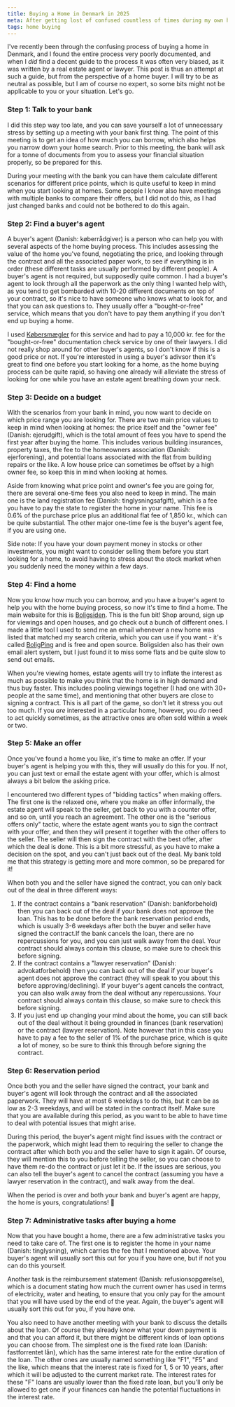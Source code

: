 ```yaml
---
title: Buying a Home in Denmark in 2025
meta: After getting lost of confused countless of times during my own home buying process, I decided to write this blog post to help others navigate the process. What steps do you need to take, and in what order? What costs are normal, and what do they mean?
tags: home buying
---
```


I've recently been through the confusing process of buying a home in Denmark, and I
found the entire process very poorly documented, and when I *did* find a decent guide to
the process it was often very biased, as it was written by a real estate agent or
lawyer. This post is thus an attempt at such a guide, but from the perspective of a
home buyer. I will try to be as neutral as possible, but I am of course no expert, so
some bits might not be applicable to you or your situation. Let's go.


### Step 1: Talk to your bank

I did this step way too late, and you can save yourself a lot of unnecessary stress by
setting up a meeting with your bank first thing. The point of this meeting is to get an
idea of how much you can borrow, which also helps you narrow down your home search.
Prior to this meeting, the bank will ask for a tonne of documents from you to assess
your financial situation properly, so be prepared for this.

During your meeting with the bank you can have them calculate different scenarios for
different price points, which is quite useful to keep in mind when you start looking at
homes. Some people I know also have meetings with multiple banks to compare their
offers, but I did not do this, as I had just changed banks and could not be bothered to
do this again.


### Step 2: Find a buyer's agent

A buyer's agent (Danish: køberrådgiver) is a person who can help you with several
aspects of the home buying process. This includes assessing the value of the home you've
found, negotiating the price, and looking through the contract and all the associated
paper work, to see if everything is in order (these different tasks are usually
performed by different people). A buyer's agent is not required, but supposedly quite
common. I had a buyer's agent to look through all the paperwork as the only thing I
wanted help with, as you tend to get bombarded with 10-20 different documents on top of
your contract, so it's nice to have someone who knows what to look for, and that you can
ask questions to. They usually offer a "bought-or-free" service, which means that you
don't have to pay them anything if you don't end up buying a home.

I used [Købersmægler](https://koebersmaegler.dk/) for this service and had to pay a
10,000 kr. fee for the "bought-or-free" documentation check service by one of their
lawyers. I did not really shop around for other buyer's agents, so I don't know if this
is a good price or not. If you're interested in using a buyer's adivsor then it's great
to find one before you start looking for a home, as the home buying process can be
quite rapid, so having one already will alleviate the stress of looking for one while
you have an estate agent breathing down your neck.


### Step 3: Decide on a budget

With the scenarios from your bank in mind, you now want to decide on which price range
you are looking for. There are two main price values to keep in mind when looking at
homes: the price itself and the "owner fee" (Danish: ejerudgift), which is the total
amount of fees you have to spend the first year after buying the home. This includes
various building insurances, property taxes, the fee to the homeowners association
(Danish: ejerforening), and potential loans associated with the flat from building
repairs or the like. A low house price can sometimes be offset by a high owner fee, so
keep this in mind when looking at homes.

Aside from knowing what price point and owner's fee you are going for, there are several
one-time fees you also need to keep in mind. The main one is the land registration fee
(Danish: tinglysningsafgift), which is a fee you have to pay the state to register the
home in your name. This fee is 0.6% of the purchase price plus an additional flat fee of
1,850 kr., which can be quite substantial. The other major one-time fee is the buyer's
agent fee, if you are using one.

Side note: If you have your down payment money in stocks or other investments, you might
want to consider selling them before you start looking for a home, to avoid having to
stress about the stock market when you suddenly need the money within a few days.


### Step 4: Find a home

Now you know how much you can borrow, and you have a buyer's agent to help you with the
home buying process, so now it's time to find a home. The main website for this is
[Boligsiden](https://www.boligsiden.dk/). This is the fun bit! Shop around, sign up for
viewings and open houses, and go check out a bunch of different ones. I made a little
tool I used to send me an email whenever a new home was listed that matched my search
criteria, which you can use if you want - it's called
[BoligPing](https://github.com/saattrupdan/bolig-ping) and is free and open source.
Boligsiden also has their own email alert system, but I just found it to miss some flats
and be quite slow to send out emails.

When you're viewing homes, estate agents will try to inflate the interest as
much as possible to make you think that the home is in high demand and thus buy faster.
This includes pooling viewings together (I had one with 30+ people at the same time),
and mentioning that other buyers are close to signing a contract. This is all part of
the game, so don't let it stress you out too much. If you *are* interested in a
particular home, however, you *do* need to act quickly sometimes, as the attractive ones
are often sold within a week or two.


### Step 5: Make an offer

Once you've found a home you like, it's time to make an offer. If your buyer's agent is
helping you with this, they will usually do this for you. If not, you can just text or
email the estate agent with your offer, which is almost always a bit below the asking
price.

I encountered two different types of "bidding tactics" when making offers. The first one
is the relaxed one, where you make an offer informally, the estate agent will speak to
the seller, get back to you with a counter offer, and so on, until you reach an
agreement. The other one is the "serious offers only" tactic, where the estate agent
wants you to sign the contract with your offer, and then they will present it together
with the other offers to the seller. The seller will then sign the contract with the
best offer, after which the deal is done. This is a bit more stressful, as you have to
make a decision on the spot, and you can't just back out of the deal. My bank told me
that this strategy is getting more and more common, so be prepared for it!

When both you and the seller have signed the contract, you can only back out of the deal
in three different ways:

1. If the contract contains a "bank reservation" (Danish: bankforbehold) then you can
   back out of the deal if your bank does not approve the loan. This has to be done
   before the bank reservation period ends, which is usually 3-6 weekdays after both the
   buyer and seller have signed the contract.If the bank cancels the loan, there are no
   repercussions for you, and you can just walk away from the deal. Your contract should
   always contain this clause, so make sure to check this before signing.
2. If the contract contains a "lawyer reservation" (Danish: advokatforbehold) then you
   can back out of the deal if your buyer's agent does not approve the contract (they
   will speak to you about this before approving/declining). If your buyer's agent
   cancels the contract, you can also walk away from the deal without any repercussions.
   Your contract should always contain this clause, so make sure to check this before
   signing.
3. If you just end up changing your mind about the home, you can still back out of the
   deal without it being grounded in finances (bank reservation) or the contract (lawyer
   reservation). Note however that in this case you have to pay a fee to the seller of
   1% of the purchase price, which is quite a lot of money, so be sure to think this
   through before signing the contract.


### Step 6: Reservation period

Once both you and the seller have signed the contract, your bank and buyer's agent will
look through the contract and all the associated paperwork. They will have at most 6
weekdays to do this, but it can be as low as 2-3 weekdays, and will be stated in the
contract itself. Make sure that you are available during this period, as you want to be
able to have time to deal with potential issues that might arise.

During this period, the buyer's agent might find issues with the contract or the
paperwork, which might lead them to requiring the seller to change the contract after
which both you and the seller have to sign it again. Of course, they will mention this
to you before telling the seller, so you can choose to have them re-do the contract or
just let it be. If the issues are serious, you can also tell the buyer's agent to cancel
the contract (assuming you have a lawyer reservation in the contract), and walk away
from the deal.

When the period is over and both your bank and buyer's agent are happy, the home is
yours, congratulations! 🎉


### Step 7: Administrative tasks after buying a home

Now that you have bought a home, there are a few administrative tasks you need to take
care of. The first one is to register the home in your name (Danish: tinglysning), which
carries the fee that I mentioned above. Your buyer's agent will usually sort this out
for you if you have one, but if not you can do this yourself.

Another task is the reimbursement statement (Danish: refusionsopgørelse), which is a
document stating how much the current owner has used in terms of electricity, water and
heating, to ensure that you only pay for the amount that you will have used by the end
of the year. Again, the buyer's agent will usually sort this out for you, if you have
one.

You also need to have another meeting with your bank to discuss the details about the
loan. Of course they already know what your down payment is and that you can afford it,
but there might be different kinds of loan options you can choose from. The simplest one
is the fixed rate loan (Danish: fastforrentet lån), which has the same interest rate for
the entire duration of the loan. The other ones are usually named something like "F1",
"F5" and the like, which means that the interest rate is fixed for 1, 5 or 10 years,
after which it will be adjusted to the current market rate. The interest rates for these
"F" loans are usually lower than the fixed rate loan, but you'll only be allowed to get
one if your finances can handle the potential fluctuations in the interest rate.
